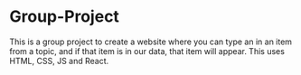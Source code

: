 # Group-Project

This is a group project to create a website where you can type an in an item from a topic, and if that item is in our data, that item will appear. This uses HTML, CSS, JS and React. 